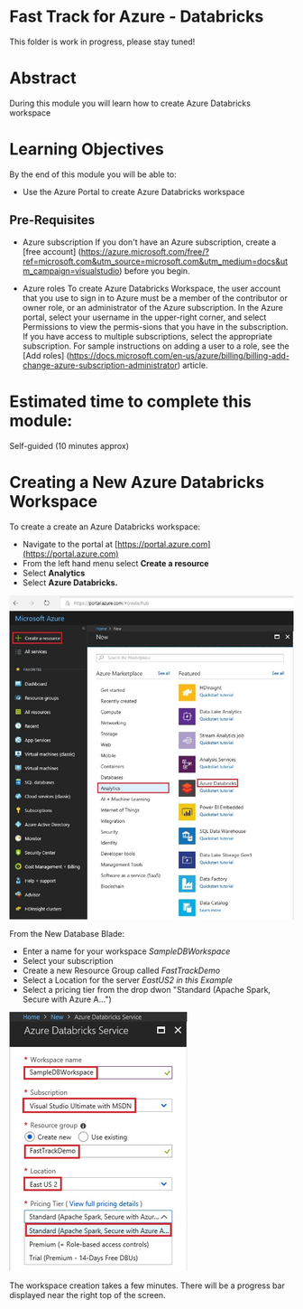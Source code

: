 # Fast Track for Azure - Databricks

This folder is work in progress, please stay tuned! 

# Abstract

During this module you will learn how to create Azure Databricks workspace

# Learning Objectives

By the end of this module you will be able to:

* Use the Azure Portal to create Azure Databricks workspace

## Pre-Requisites

* Azure subscription
If you don't have an Azure subscription, create a [free account] (https://azure.microsoft.com/free/?ref=microsoft.com&utm_source=microsoft.com&utm_medium=docs&utm_campaign=visualstudio) before you begin.

* Azure roles
To create Azure Databricks Workspace, the user account that you use to sign in to Azure must be a member of the contributor or owner role, or an administrator of the Azure subscription. In the Azure portal, select your username in the upper-right corner, and select Permissions to view the permis-sions that you have in the subscription. If you have access to multiple subscriptions, select the appropriate subscription. For sample instructions on adding a user to a role, see the [Add roles] (https://docs.microsoft.com/en-us/azure/billing/billing-add-change-azure-subscription-administrator) article.


# Estimated time to complete this module:
Self-guided (10 minutes approx)

# Creating a New Azure Databricks Workspace

To create a create an Azure Databricks workspace:

* Navigate to the portal at [https://portal.azure.com](https://portal.azure.com)
* From the left hand menu select **Create a resource**
* Select **Analytics** 
* Select **Azure Databricks.**

![Screenshot](media/1-create-sample-azure-databricks-workspace/databricks-create-new-workspace-1.png)

From the New Database Blade:

* Enter a name for your workspace *SampleDBWorkspace*
* Select your subscription
* Create a new Resource Group called *FastTrackDemo*
* Select a Location for the server *EastUS2 in this Example*
* Select a pricing tier from the drop dwon "Standard (Apache Spark, Secure with Azure A...")

![Screenshot](media/1-create-sample-azure-databricks-workspace/databricks-create-new-workspace-2.png)

The workspace creation takes a few minutes. There will be a progress bar displayed near the right top of the screen.